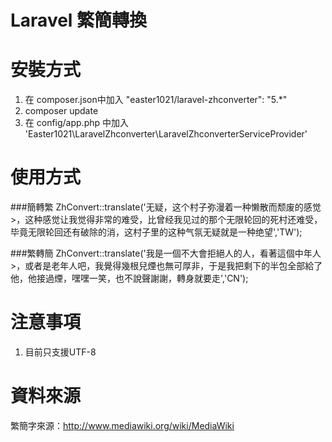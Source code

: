 Laravel 繁簡轉換
===============

# 安裝方式

1. 在 composer.json中加入 "easter1021/laravel-zhconverter": "5.*"
2. composer update
3. 在 config/app.php 中加入 'Easter1021\LaravelZhconverter\LaravelZhconverterServiceProvider'

# 使用方式

###簡轉繁
ZhConvert::translate('无疑，这个村子弥漫着一种懒散而颓废的感觉>，这种感觉让我觉得非常的难受，比曾经我见过的那个无限轮回的死村还难受，毕竟无限轮回还有破除的消，这村子里的这种气氛无疑就是一种绝望','TW');

###繁轉簡
ZhConvert::translate('我是一個不大會拒絕人的人，看著這個中年人>，或者是老年人吧，我覺得幾根兒煙也無可厚非，于是我把剩下的半包全部給了他，他接過煙，嘿嘿一笑，也不說聲謝謝，轉身就要走','CN');

# 注意事項

1. 目前只支援UTF-8

# 資料來源

繁簡字來源：http://www.mediawiki.org/wiki/MediaWiki
